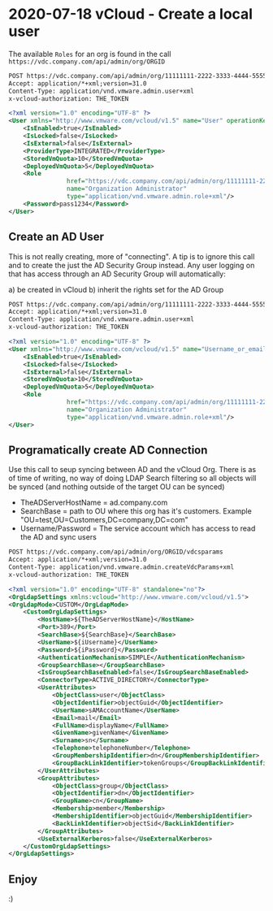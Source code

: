 # 2020-07-18 vCloud - Create a local user

The available ```Roles``` for an org is found in the call ```https://vdc.company.com/api/admin/org/ORGID```

```xml
POST https://vdc.company.com/api/admin/org/11111111-2222-3333-4444-555555555555/users
Accept: application/*+xml;version=31.0
Content-Type: application/vnd.vmware.admin.user+xml
x-vcloud-authorization: THE_TOKEN

<?xml version="1.0" encoding="UTF-8" ?>
<User xmlns="http://www.vmware.com/vcloud/v1.5" name="User" operationKey="operationKey">
	<IsEnabled>true</IsEnabled>
	<IsLocked>false</IsLocked>
	<IsExternal>false</IsExternal>
	<ProviderType>INTEGRATED</ProviderType>
	<StoredVmQuota>10</StoredVmQuota>
	<DeployedVmQuota>5</DeployedVmQuota>
	<Role
                href="https://vdc.company.com/api/admin/org/11111111-2222-3333-4444-555555555555/role/61616161-1212-1212-9999-0a0a0a0a0a0a"
                name="Organization Administrator"
                type="application/vnd.vmware.admin.role+xml"/>
	<Password>pass1234</Password>
</User>

```

## Create an AD User

This is not really creating, more of "connecting". A tip is to ignore this call and to create the just the AD Security Group instead. Any user logging on that has access through an AD Security Group will automatically:

a) be created in vCloud
b) inherit the rights set for the AD Group

```xml
POST https://vdc.company.com/api/admin/org/11111111-2222-3333-4444-555555555555/users
Accept: application/*+xml;version=31.0
Content-Type: application/vnd.vmware.admin.user+xml
x-vcloud-authorization: THE_TOKEN

<?xml version="1.0" encoding="UTF-8" ?>
<User xmlns="http://www.vmware.com/vcloud/v1.5" name="Username_or_email" operationKey="operationKey">
	<IsEnabled>true</IsEnabled>
	<IsLocked>false</IsLocked>
	<IsExternal>false</IsExternal>
	<StoredVmQuota>10</StoredVmQuota>
	<DeployedVmQuota>5</DeployedVmQuota>
	<Role
                href="https://vdc.company.com/api/admin/org/11111111-2222-3333-4444-555555555555/role/61616161-1212-1212-9999-0a0a0a0a0a0a"
                name="Organization Administrator"
                type="application/vnd.vmware.admin.role+xml"/>
</User>

```

## Programatically create AD Connection

Use this call to seup syncing between AD and the vCloud Org. There is as of time of writing, no way of doing LDAP Search filtering so all objects will be synced (and nothing outside of the target OU can be synced)

* TheADServerHostName = ad.company.com
* SearchBase = path to OU where this org has it's customers. Example "OU=test,OU=Customers,DC=company,DC=com"
* Username/Password = The service account which has access to read the AD and sync users

```xml
POST https://vdc.company.com/api/admin/org/ORGID/vdcsparams
Accept: application/*+xml;version=31.0
Content-Type: application/vnd.vmware.admin.createVdcParams+xml
x-vcloud-authorization: THE_TOKEN

<?xml version="1.0" encoding="UTF-8" standalone="no"?>
<OrgLdapSettings xmlns:vcloud="http://www.vmware.com/vcloud/v1.5">
<OrgLdapMode>CUSTOM</OrgLdapMode>
	<CustomOrgLdapSettings>
		<HostName>${TheADServerHostName}</HostName>
		<Port>389</Port>
		<SearchBase>${SearchBase}</SearchBase>
		<UserName>${iUsername}</UserName>
		<Password>${iPassword}</Password>
		<AuthenticationMechanism>SIMPLE</AuthenticationMechanism>
		<GroupSearchBase></GroupSearchBase>
		<IsGroupSearchBaseEnabled>false</IsGroupSearchBaseEnabled>
		<ConnectorType>ACTIVE_DIRECTORY</ConnectorType>
		<UserAttributes>
			<ObjectClass>user</ObjectClass>
			<ObjectIdentifier>objectGuid</ObjectIdentifier>
			<UserName>sAMAccountName</UserName>
			<Email>mail</Email>
			<FullName>displayName</FullName>
			<GivenName>givenName</GivenName>
			<Surname>sn</Surname>
			<Telephone>telephoneNumber</Telephone>
			<GroupMembershipIdentifier>dn</GroupMembershipIdentifier>
			<GroupBackLinkIdentifier>tokenGroups</GroupBackLinkIdentifier>
		</UserAttributes>
		<GroupAttributes>
			<ObjectClass>group</ObjectClass>
			<ObjectIdentifier>dn</ObjectIdentifier>
			<GroupName>cn</GroupName>
			<Membership>member</Membership>
			<MembershipIdentifier>objectGuid</MembershipIdentifier>
			<BackLinkIdentifier>objectSid</BackLinkIdentifier>
		</GroupAttributes>
		<UseExternalKerberos>false</UseExternalKerberos>
	</CustomOrgLdapSettings>
</OrgLdapSettings>
```

## Enjoy

:)
